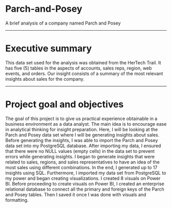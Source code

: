 # Parch-and-Posey
A brief analysis of a company named Parch and Posey

---
# Executive summary
This data set used for the analysis was obtained from the HerTech Trail. It has five (5) tables in the aspects of accounts, sales reps, region, web events, and orders. Our insight consists of a summary of the most relevant insights about sales for the company.

---
# Project goal and objectives
The goal of this project is to give us practical experience obtainable in a business environment as a data analyst. The main idea is to encourage ease in analytical thinking for insight preparation.
Here, I will be looking at the Parch and Posey data set where I will be generating insights about sales.
Before generating the insights, I was able to import the Parch and Posey data set into my PostgreSQL database. After importing my data, I ensured that there were no NULL values (empty cells) in the data set to prevent errors while generating insights.
I began to generate insights that were related to sales, regions, and sales representatives to have an idea of the most sales using different combinations. In the end, I generated up to 17 insights using SQL.
Furthermore, I imported my data set from PostgreSQL to my power and began creating visualizations. I created 8 visuals on Power BI. Before proceeding to create visuals on Power BI, I created an enterprise relational database to connect all the primary and foreign keys of the Parch and Posey tables. Then I saved it once I was done with visuals and formatting.

